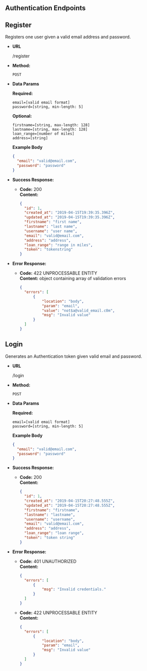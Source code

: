 **Authentication Endpoints**
----

**Register**
----
Registers one user given a valid email address and password.

* **URL**

  /register

* **Method:**

  `POST`

* **Data Params**

  **Required:**
  ```
  email=[valid email format]
  password=[string, min-length: 5]
  ```

  **Optional:**<br>
  ```
  firstname=[string, max-length: 128]
  lastname=[string, max-length: 128]
  loan_range=[number of miles]
  address=[string]
  ```
  **Example Body**
  ```json
  {
    "email": "valid@email.com",
    "password": "password"
  }
  ```

* **Success Response:**

  * **Code:** 200 <br />
    **Content:**
    ```json
    {
      "id": 1,
      "created_at": "2019-04-15T19:39:35.396Z",
      "updated_at": "2019-04-15T19:39:35.396Z",
      "firstname": "first name",
      "lastname": "last name",
      "username": "user name",
      "email": "valid@email.com",
      "address": "address",
      "loan_range": "range in miles",
      "token": "tokenstring"
    }
    ```

* **Error Response:**

  * **Code:** 422 UNPROCESSABLE ENTITY <br />
    **Content:** object containing array of validation errors
    ```json
    {
      "errors": [
          {
              "location": "body",
              "param": "email",
              "value": "not$a@valid_email.c0m",
              "msg": "Invalid value"
          }
      ]
    }
    ```

**Login**
----
Generates an Authentication token given valid email and password.

* **URL**

  /login

* **Method:**

  `POST`

* **Data Params**

  **Required:**
  ```
  email=[valid email format]
  password=[string, min-length: 5]
  ```

  **Example Body**
  ```json
  {
    "email": "valid@email.com",
    "password": "password"
  }
  ```

* **Success Response:**

  * **Code:** 200 <br />
    **Content:**
    ```json
    {
      "id": 1,
      "created_at": "2019-04-15T20:27:48.555Z",
      "updated_at": "2019-04-15T20:27:48.555Z",
      "firstname": "firstname",
      "lastname": "lastname",
      "username": "username",
      "email": "valid@email.com",
      "address": "address",
      "loan_range": "loan range",
      "token": "token string"
    }
    ```

* **Error Response:**

  * **Code:** 401 UNAUTHORIZED <br />
    **Content:**
    ```json
    {
      "errors": [
          {
              "msg": "Invalid credentials."
          }
      ]
    }
    ```

  * **Code:** 422 UNPROCESSABLE ENTITY <br />
    **Content:**
    ```json
    {
      "errors": [
          {
              "location": "body",
              "param": "email",
              "msg": "Invalid value"
          }
      ]
    }
    ```

